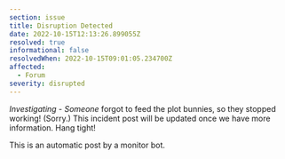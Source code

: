 ```yaml
---
section: issue
title: Disruption Detected
date: 2022-10-15T12:13:26.899055Z
resolved: true
informational: false
resolvedWhen: 2022-10-15T09:01:05.234700Z
affected:
  - Forum
severity: disrupted
---
```

*Investigating* - _Someone_ forgot to feed the plot bunnies, so they stopped working! (Sorry.) This incident post will be updated once we have more information. Hang tight!

This is an automatic post by a monitor bot.
        